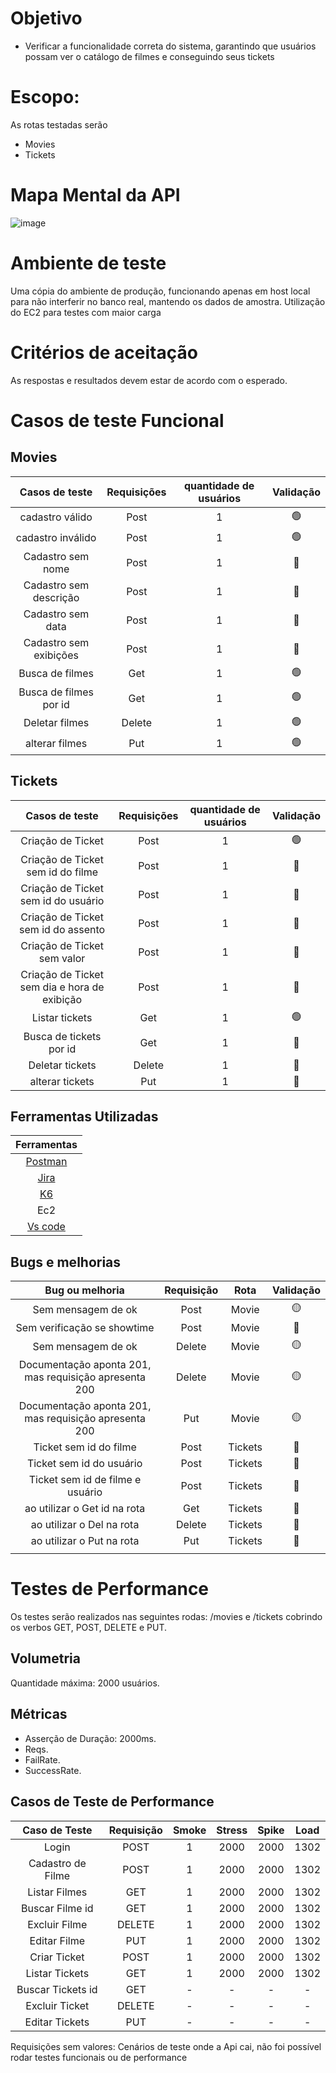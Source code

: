 # Objetivo
 - Verificar a funcionalidade correta do sistema, garantindo que usuários possam ver o catálogo de filmes e conseguindo seus tickets

# Escopo:
As rotas testadas serão
 - Movies
 - Tickets

# Mapa Mental da API

![image](https://github.com/LaurenMonici/Compass/assets/136503745/144c8262-a85e-4dbd-af16-01b4bb3ca545)


# Ambiente de teste
Uma cópia do ambiente de produção, funcionando apenas em host local para não interferir no banco real, mantendo os dados de amostra.
Utilização do EC2 para testes com maior carga

# Critérios de aceitação

As respostas e resultados devem estar de acordo com o esperado.


# Casos de teste Funcional
## Movies
|Casos de teste| Requisições| quantidade de usuários| Validação
| :-: | :-: | :-: | :-: |
|cadastro válido       | Post  | 1 | 🟢 |
|cadastro inválido     | Post  | 1 | 🟢 |
|Cadastro sem nome     | Post  | 1 | 🔴 |
|Cadastro sem descrição| Post  | 1 | 🔴 |
|Cadastro sem data     | Post  | 1 | 🔴 |
|Cadastro sem exibições| Post  | 1 | 🔴 |
|Busca de filmes       | Get   | 1 | 🟢 |
|Busca de filmes por id| Get   | 1 | 🟢 |
|Deletar filmes        | Delete| 1 | 🟢 |
|alterar filmes        | Put   | 1 | 🟢 |
  

## Tickets

|Casos de teste| Requisições| quantidade de usuários| Validação
| :-: | :-: | :-: | :-: |
|Criação de Ticket                           | Post  | 1 | 🟢 |
|Criação de Ticket sem id do filme           | Post  | 1 | 🔴 |
|Criação de Ticket sem id do usuário         | Post  | 1 | 🔴 |
|Criação de Ticket sem id do assento         | Post  | 1 | 🔴 |
|Criação de Ticket sem valor                 | Post  | 1 | 🔴 |
|Criação de Ticket sem dia e hora de exibição| Post  | 1 | 🔴 |
|Listar tickets                              | Get   | 1 | 🟢 |
|Busca de tickets por id                     | Get   | 1 | 🔴 |
|Deletar tickets                             | Delete| 1 | 🔴 |
|alterar tickets                             | Put   | 1 | 🔴 |
 

## Ferramentas Utilizadas

|Ferramentas|
| :-: |
|[Postman](https://www.postman.com/downloads/)|
|[Jira](https://www.atlassian.com/software/jira)|
|[K6](https://k6.io/docs/get-started/installation/)|
|Ec2|
|[Vs code](https://code.visualstudio.com/download)|

## Bugs e melhorias
|Bug ou melhoria|Requisição|Rota|Validação|
| :-: | :-: | :-: | :-: |
|Sem mensagem de ok                                       |Post  | Movie   | 🟡 |
|Sem verificação se showtime                              |Post  | Movie   | 🔴 |
|Sem mensagem de ok                                       |Delete| Movie   | 🟡 |
|Documentação aponta 201, mas requisição apresenta 200    |Delete| Movie   | 🟡 |
|Documentação aponta 201, mas requisição apresenta 200    |Put   | Movie   | 🟡 |
|Ticket sem id do filme                                   |Post  | Tickets | 🔴 |
|Ticket sem id do usuário                                 |Post  | Tickets | 🔴 |
|Ticket sem id de filme e usuário                         |Post  | Tickets | 🔴 |
|ao utilizar o Get id na rota                             |Get   | Tickets | 🔴 |
|ao utilizar o Del na rota                                |Delete| Tickets | 🔴 |
|ao utilizar o Put na rota                                |Put   | Tickets | 🔴 |
||||

   

# Testes de Performance
Os testes serão realizados nas seguintes rodas: /movies e /tickets cobrindo os verbos GET, POST, DELETE e PUT.

## Volumetria
Quantidade máxima: 2000 usuários.


## Métricas
- Asserção de Duração: 2000ms.
- Reqs.
- FailRate.
- SuccessRate.


## Casos de Teste de Performance


| Caso de Teste | Requisição | Smoke | Stress | Spike | Load |
| :-: | :-: | :-: | :-: | :-: | :-: |
| Login             | POST   | 1 | 2000 | 2000 | 1302 |
| Cadastro de Filme | POST   | 1 | 2000 | 2000 | 1302 |
| Listar Filmes     | GET    | 1 | 2000 | 2000 | 1302 |
| Buscar Filme id   | GET    | 1 | 2000 | 2000 | 1302 |
| Excluir Filme     | DELETE | 1 | 2000 | 2000 | 1302 | 
| Editar Filme      | PUT    | 1 | 2000 | 2000 | 1302 |
| Criar Ticket      | POST   | 1 | 2000 | 2000 | 1302 |
| Listar Tickets    | GET    | 1 | 2000 | 2000 | 1302 |
| Buscar Tickets id | GET    | - |   -  |  -   |  -   |
| Excluir Ticket    | DELETE | - |   -  |  -   |  -   |
| Editar Tickets    | PUT    | - |   -  |  -   |  -   |

Requisições sem valores: Cenários de teste onde a Api cai, não foi possível rodar testes funcionais ou de performance
